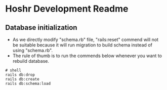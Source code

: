 # Hoshr Development Readme

## Database initialization
* As we directly modify "schema.rb" file, "rails:reset" commend will not be suitable because it will run migration to build schema instead of using "schema.rb".
* The rule of thumb is to run the commends below whenever you want to rebuild database.
```
# shell
rails db:drop
rails db:create
rails db:schema:load
```